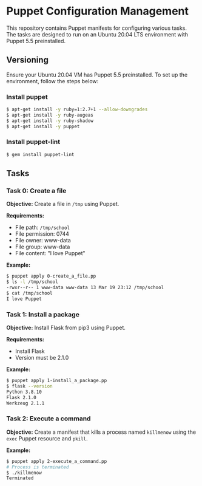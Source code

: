 # Puppet Configuration Management

This repository contains Puppet manifests for configuring various tasks. The tasks are designed to run on an Ubuntu 20.04 LTS environment with Puppet 5.5 preinstalled.

## Versioning
Ensure your Ubuntu 20.04 VM has Puppet 5.5 preinstalled. To set up the environment, follow the steps below:

### Install puppet

```bash
$ apt-get install -y ruby=1:2.7+1 --allow-downgrades
$ apt-get install -y ruby-augeas
$ apt-get install -y ruby-shadow
$ apt-get install -y puppet
```

### Install puppet-lint

```bash
$ gem install puppet-lint
```

## Tasks

### Task 0: Create a file

**Objective:** Create a file in `/tmp` using Puppet.

**Requirements:**
- File path: `/tmp/school`
- File permission: 0744
- File owner: www-data
- File group: www-data
- File content: "I love Puppet"

**Example:**
```bash
$ puppet apply 0-create_a_file.pp
$ ls -l /tmp/school
-rwxr--r-- 1 www-data www-data 13 Mar 19 23:12 /tmp/school
$ cat /tmp/school
I love Puppet
```

### Task 1: Install a package

**Objective:** Install Flask from pip3 using Puppet.

**Requirements:**
- Install Flask
- Version must be 2.1.0

**Example:**
```bash
$ puppet apply 1-install_a_package.pp
$ flask --version
Python 3.8.10
Flask 2.1.0
Werkzeug 2.1.1
```

### Task 2: Execute a command

**Objective:** Create a manifest that kills a process named `killmenow` using the `exec` Puppet resource and `pkill`.

**Example:**
```bash
$ puppet apply 2-execute_a_command.pp
# Process is terminated
$ ./killmenow
Terminated
```
